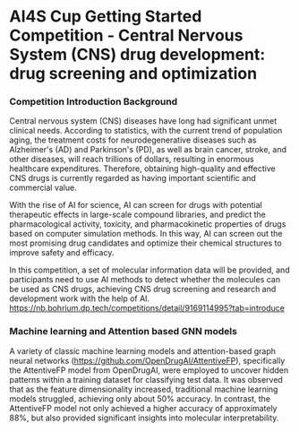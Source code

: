 # AI4S Cup Getting Started Competition - Central Nervous System (CNS) drug development: drug screening and optimization
### Competition Introduction Background
Central nervous system (CNS) diseases have long had significant unmet clinical needs. According to statistics, with the current trend of population aging, the treatment costs for neurodegenerative diseases such as Alzheimer's (AD) and Parkinson's (PD), as well as brain cancer, stroke, and other diseases, will reach trillions of dollars, resulting in enormous healthcare expenditures. Therefore, obtaining high-quality and effective CNS drugs is currently regarded as having important scientific and commercial value.

With the rise of AI for science, AI can screen for drugs with potential therapeutic effects in large-scale compound libraries, and predict the pharmacological activity, toxicity, and pharmacokinetic properties of drugs based on computer simulation methods. In this way, AI can screen out the most promising drug candidates and optimize their chemical structures to improve safety and efficacy.

In this competition, a set of molecular information data will be provided, and participants need to use AI methods to detect whether the molecules can be used as CNS drugs, achieving CNS drug screening and research and development work with the help of AI.
https://nb.bohrium.dp.tech/competitions/detail/9169114995?tab=introduce

### Machine learning and Attention based GNN models
A variety of classic machine learning models and attention-based graph neural networks (https://github.com/OpenDrugAI/AttentiveFP), specifically the AttentiveFP model from OpenDrugAI, were employed to uncover hidden patterns within a training dataset for classifying test data. It was observed that as the feature dimensionality increased, traditional machine learning models struggled, achieving only about 50% accuracy. In contrast, the AttentiveFP model not only achieved a higher accuracy of approximately 88%, but also provided significant insights into molecular interpretability.
